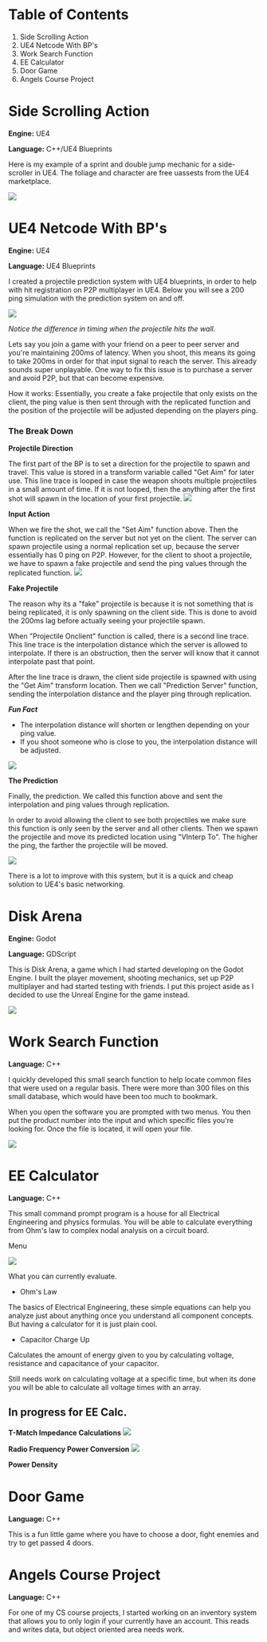 ﻿# Table of Contents
1. Side Scrolling Action
2. UE4 Netcode With BP's
3. Work Search Function
4. EE Calculator
5. Door Game
6. Angels Course Project

# Side Scrolling Action

**Engine:** UE4

**Language:** C++/UE4 Blueprints

Here is my example of a sprint and double jump mechanic for a side-scroller in UE4. The foliage and character are free uassests from the UE4 marketplace.

![](pictures/sprint-doublejump.gif)

# UE4 Netcode With BP's

**Engine:** UE4

**Language:** UE4 Blueprints

I created a projectile prediction system with UE4 blueprints, in order to help with hit registration on P2P multiplayer in UE4. Below you will see a 200 ping simulation with the prediction system on and off. 



![](pictures/prediction.gif)

*Notice the difference in timing when the projectile hits the wall.*

Lets say you join a game with your friend on a peer to peer server and you're maintaining 200ms of latency. When you shoot, this means its going to take 200ms in order for that input signal to reach the server. This already sounds super unplayable. One way to fix this issue is to purchase a server and avoid P2P, but that can become expensive. 

How it works: Essentially, you create a fake projectile that only exists on the client, the ping value is then sent through with the replicated function and the position of the projectile will be adjusted depending on the players ping.

### The Break Down

**Projectile Direction**

The first part of the BP is to set a direction for the projectile to spawn and travel. This value is stored in a transform variable called "Get Aim" for later use. This line trace is looped in case the weapon shoots multiple projectiles in a small amount of time. If it is not looped, then the anything after the first shot will spawn in the location of your first projectile. 
![](pictures/setdirection.PNG)

**Input Action**

When we fire the shot, we call the "Set Aim" function above. Then the function is replicated on the server but not yet on the client. The server can spawn projectile using a normal replication set up, because the server essentially has 0 ping on P2P. However, for the client to shoot a projectile, we have to spawn a fake projectile and send the ping values through the replicated function.
![](pictures/inputrep.PNG)

**Fake Projectile**

The reason why its a "fake" projectile is because it is not something that is being replicated, it is only spawning on the client side. This is done to avoid the 200ms lag before actually seeing your projectile spawn.

When "Projectile Onclient" function is called, there is a second line trace. This line trace is the interpolation distance which the server is allowed to interpolate. If there is an obstruction, then the server will know that it cannot interpolate past that point.

After the line trace is drawn, the client side projectile is spawned with using the "Get Aim" transform location. Then we call "Prediction Server" function, sending the interpolation distance and the player ping through replication.


***Fun Fact***
* The interpolation distance will shorten or lengthen depending on your ping value.
* If you shoot someone who is close to you, the interpolation distance will be adjusted.

![](pictures/clientfunction.PNG)

**The Prediction**

Finally, the prediction. We called this function above and sent the interpolation and ping values through replication. 

In order to avoid allowing the client to see both projectiles we make sure this function is only seen by the server and all other clients. Then we spawn the projectile and move its predicted location using "VInterp To". The higher the ping, the farther the projectile will be moved.

![](pictures/moveprojectile.PNG)

There is a lot to improve with this system, but it is a quick and cheap solution to UE4's basic networking.

# Disk Arena

**Engine:** Godot

**Language:** GDScript

This is Disk Arena, a game which I had started developing on the Godot Engine. I built the player movement, shooting mechanics, set up P2P multiplayer and had started testing with friends. I put this project aside as I decided to use the Unreal Engine for the game instead.

![](pictures/da-clip.gif)

# Work Search Function
**Language:** C++

I quickly developed this small search function to help locate common files that were used on a regular basis. There were more than 300 files on this small database, which would have been too much to bookmark.

When you open the software you are prompted with two menus. You then put the product number into the input and which specific files you're looking for. Once the file is located, it will open your file. 

![](pictures/searchfunction.PNG)

# EE Calculator
**Language:** C++

This small command prompt program is a house for all Electrical Engineering and physics formulas. You will be able to calculate everything from Ohm's law to complex nodal analysis on a circuit board.

Menu

![](pictures/EE%20menu.PNG)

What you can currently evaluate.

  * Ohm's Law

The basics of Electrical Engineering, these simple equations can help you analyze just about anything once you understand all component concepts. But having a calculator for it is just plain cool.

  * Capacitor Charge Up

Calculates the amount of energy given to you by calculating voltage, resistance and capacitance of your capacitor.

Still needs work on calculating voltage at a specific time, but when its done you will be able to calculate all voltage times with an array.

## In progress for EE Calc.

**T-Match Impedance Calculations**
![](pictures/t-match.PNG)

**Radio Frequency Power Conversion**
![](pictures/RF-power-conv.PNG)

 **Power Density**



# Door Game
**Language:** C++

This is a fun little game where you have to choose a door, fight enemies and try to get passed 4 doors.


# Angels Course Project
**Language:** C++

For one of my CS course projects, I started working on an inventory system that allows you to only login if your currently have an account. This reads and writes data, but object oriented area needs work.
